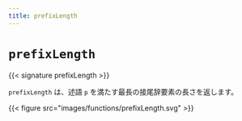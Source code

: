 ```yaml
---
title: prefixLength
---
```


# `prefixLength`

{{< signature prefixLength >}}

`prefixLength` は、述語 `p` を満たす最長の接尾辞要素の長さを返します。

{{< figure src="images/functions/prefixLength.svg" >}}
